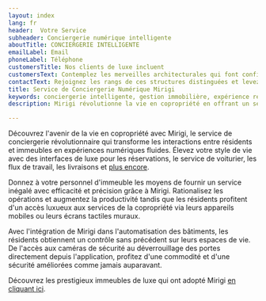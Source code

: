 ```yaml
---
layout: index
lang: fr
header:  Votre Service
subheader: Conciergerie numérique intelligente
aboutTitle: CONCIERGERIE INTELLIGENTE
emailLabel: Email
phoneLabel: Téléphone
customersTitle: Nos clients de luxe incluent
customersText: Contemplez les merveilles architecturales qui font confiance à Mirigi pour leur excellence opérationnelle. Ces bâtiments emblématiques font partie de notre clientèle estimée, montrant l'intégration transparente et l'efficacité supérieure que Mirigi apporte.
contactText: Rejoignez les rangs de ces structures distinguées et levez le potentiel de votre immeuble avec Mirigi. Contactez-nous via l'un de nos canaux pour planifier une démonstration et découvrir comment les services de conciergerie numérique de Mirigi peuvent dynamiser votre développement. Vivez la transformation et l'innovation que seul Mirigi peut offrir !
title: Service de Conciergerie Numérique Mirigi
keywords: conciergerie intelligente, gestion immobilière, expérience résident, immeuble intelligent, automatisation, vie de luxe
description: Mirigi révolutionne la vie en copropriété en offrant un service de conciergerie intelligente qui améliore les interactions entre les résidents et le bâtiment. Il fournit des interfaces de luxe pour divers services tels que les réservations, le voiturier et les livraisons, accessibles via des appareils mobiles ou des panneaux tactiles muraux. Mirigi permet au personnel du bâtiment d'offrir un service exceptionnel de manière efficace, optimisant les opérations et augmentant la productivité. Avec l'intégration dans l'automatisation du bâtiment, les résidents bénéficient d'un contrôle sans précédent sur leurs espaces de vie, y compris des fonctionnalités de sécurité.

---
```

Découvrez l'avenir de la vie en copropriété avec Mirigi, le service de conciergerie révolutionnaire qui transforme les interactions entre résidents et immeubles en expériences numériques fluides. Élevez votre style de vie avec des interfaces de luxe pour les réservations, le service de voiturier, les flux de travail, les livraisons et <a href='#features' class='js-scroll-trigger'>plus encore</a>.

Donnez à votre personnel d'immeuble les moyens de fournir un service inégalé avec efficacité et précision grâce à Mirigi. Rationalisez les opérations et augmentez la productivité tandis que les résidents profitent d'un accès luxueux aux services de la copropriété via leurs appareils mobiles ou leurs écrans tactiles muraux.

Avec l'intégration de Mirigi dans l'automatisation des bâtiments, les résidents obtiennent un contrôle sans précédent sur leurs espaces de vie. De l'accès aux caméras de sécurité au déverrouillage des portes directement depuis l'application, profitez d'une commodité et d'une sécurité améliorées comme jamais auparavant.

Découvrez les prestigieux immeubles de luxe qui ont adopté Mirigi <a href='#customers' class='js-scroll-trigger'>en cliquant ici</a>.
